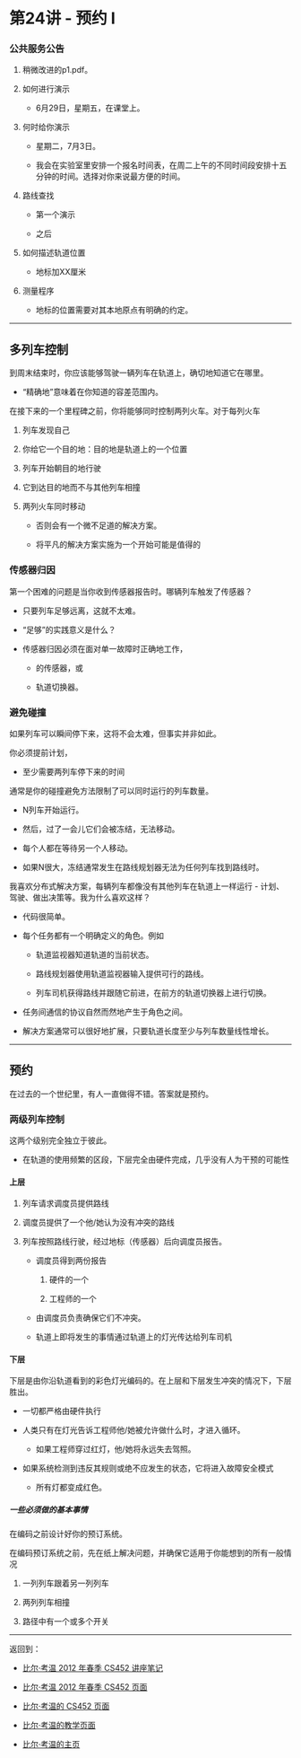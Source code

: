 # 第24讲 - 预约 I

### 公共服务公告

1.  稍微改进的p1.pdf。

1.  如何进行演示

    +   6月29日，星期五，在课堂上。

1.  何时给你演示

    +   星期二，7月3日。

    +   我会在实验室里安排一个报名时间表，在周二上午的不同时间段安排十五分钟的时间。选择对你来说最方便的时间。

1.  路线查找

    +   第一个演示

    +   之后

1.  如何描述轨道位置

    +   地标加XX厘米

1.  测量程序

    +   地标的位置需要对其本地原点有明确的约定。

* * *

## 多列车控制

到周末结束时，你应该能够驾驶一辆列车在轨道上，确切地知道它在哪里。

+   “精确地”意味着在你知道的容差范围内。

在接下来的一个里程碑之前，你将能够同时控制两列火车。对于每列火车

1.  列车发现自己

1.  你给它一个目的地：目的地是轨道上的一个位置

1.  列车开始朝目的地行驶

1.  它到达目的地而不与其他列车相撞

1.  两列火车同时移动

    +   否则会有一个微不足道的解决方案。

    +   将平凡的解决方案实施为一个开始可能是值得的

### 传感器归因

第一个困难的问题是当你收到传感器报告时。哪辆列车触发了传感器？

+   只要列车足够远离，这就不太难。

+   “足够”的实践意义是什么？

+   传感器归因必须在面对单一故障时正确地工作，

    +   的传感器，或

    +   轨道切换器。

### 避免碰撞

如果列车可以瞬间停下来，这将不会太难，但事实并非如此。

你必须提前计划，

+   至少需要两列车停下来的时间

通常是你的碰撞避免方法限制了可以同时运行的列车数量。

+   N列车开始运行。

+   然后，过了一会儿它们会被冻结，无法移动。

+   每个人都在等待另一个人移动。

+   如果N很大，冻结通常发生在路线规划器无法为任何列车找到路线时。

我喜欢分布式解决方案，每辆列车都像没有其他列车在轨道上一样运行 - 计划、驾驶、做出决策等。我为什么喜欢这样？

+   代码很简单。

+   每个任务都有一个明确定义的角色。例如

    +   轨道监视器知道轨道的当前状态。

    +   路线规划器使用轨道监视器输入提供可行的路线。

    +   列车司机获得路线并跟随它前进，在前方的轨道切换器上进行切换。

+   任务间通信的协议自然而然地产生于角色之间。

+   解决方案通常可以很好地扩展，只要轨道长度至少与列车数量线性增长。

* * *

## 预约

在过去的一个世纪里，有人一直做得不错。答案就是预约。

### 两级列车控制

这两个级别完全独立于彼此。

+   在轨道的使用频繁的区段，下层完全由硬件完成，几乎没有人为干预的可能性

#### 上层

1.  列车请求调度员提供路线

1.  调度员提供了一个他/她认为没有冲突的路线

1.  列车按照路线行驶，经过地标（传感器）后向调度员报告。

    +   调度员得到两份报告

        1.  硬件的一个

        1.  工程师的一个

    +   由调度员负责确保它们不冲突。

    +   轨道上即将发生的事情通过轨道上的灯光传达给列车司机

#### 下层

下层是由你沿轨道看到的彩色灯光编码的。在上层和下层发生冲突的情况下，下层胜出。

+   一切都严格由硬件执行

+   人类只有在灯光告诉工程师他/她被允许做什么时，才进入循环。

    +   如果工程师穿过红灯，他/她将永远失去驾照。

+   如果系统检测到违反其规则或绝不应发生的状态，它将进入故障安全模式

    +   所有灯都变成红色。

##### 一些必须做的基本事情

在编码之前设计好你的预订系统。

在编码预订系统之前，先在纸上解决问题，并确保它适用于你能想到的所有一般情况

1.  一列列车跟着另一列列车

1.  两列列车相撞

1.  路径中有一个或多个开关

* * *

返回到：

+   [比尔·考温 2012 年春季 CS452 讲座笔记](index.html)

+   [比尔·考温 2012 年春季 CS452 页面](../index.html)

+   [比尔·考温的 CS452 页面](../../index.html)

+   [比尔·考温的教学页面](../../../index.html)

+   [比尔·考温的主页](../../../../index.html)
